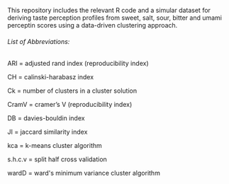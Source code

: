 This repository includes the relevant R code and a simular dataset for deriving taste perception profiles from sweet, salt, sour, bitter and umami 
perceptin scores using a data-driven clustering approach. 

###### List of Abbreviations:
ARI = adjusted rand index (reproducibility index)

CH = calinski-harabasz index 

Ck = number of clusters in a cluster solution 

CramV = cramer’s V (reproducibility index)

DB = davies-bouldin index

JI = jaccard similarity index

kca = k-means cluster algorithm

s.h.c.v = split half cross validation

wardD = ward's minimum variance cluster algorithm




